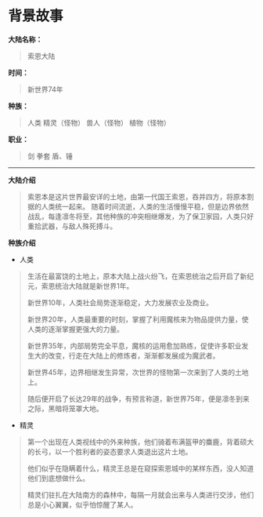 # 背景故事

**大陆名称：**
> 索恩大陆

**时间：**
> 新世界74年

**种族：**
> 人类
> 精灵（怪物）
> 兽人（怪物）
> 植物（怪物）

**职业：**
> 剑
> 拳套
> 盾、锤

---- 
**大陆介绍**
> 索恩本是这片世界最安详的土地，由第一代国王索恩，吞并四方，将原本割据的人类统一起来。
> 随着时间流逝，人类的生活慢慢平稳，但是边界依然战乱，每逢凛冬将至，其他种族的冲突相继爆发，为了保卫家园，人类只好重拾武器，与敌人殊死搏斗。

**种族介绍**

- 人类
> 生活在最富饶的土地上，原本大陆上战火纷飞，在索恩统治之后开启了新纪元，索恩统治大陆就是新世界1年。
> 
> 新世界10年，人类社会局势逐渐稳定，大力发展农业及商业。
> 
> 新世界20年，人类最重要的时刻，掌握了利用魔核来为物品提供力量，使人类的逐渐掌握更强大的力量。
> 
> 新世界35年，内部局势完全平息，魔核的运用愈加熟练，促使许多职业发生大的改变，行走在大陆上的修炼者，渐渐都发展成为魔武者。
> 
> 新世界45年，边界相继发生异常，次世界的怪物第一次来到了人类的土地上。
> 
> 随后便开启了长达29年的战争，有预言称道，新世界75年，便是凛冬到来之际，黑暗将笼罩大地。

- 精灵
>第一个出现在人类视线中的外来种族，他们骑着布满盔甲的麋鹿，背着硕大的长弓，以一个胜利者的姿态要求人类退出这片土地。
>
>他们似乎在隐瞒着什么，精灵王总是在窥探索恩城中的某样东西，没人知道他们到底想做什么。
>
>精灵们驻扎在大陆南方的森林中，每隔一月就会出来与人类进行交涉，他们总是小心翼翼，似乎怕惊醒了某人。